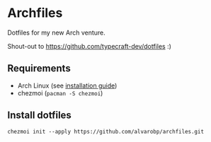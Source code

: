 # Archfiles

Dotfiles for my new Arch venture.

Shout-out to https://github.com/typecraft-dev/dotfiles :)

## Requirements

- Arch Linux (see [installation guide](docs/arch-installation.md))
- chezmoi (`pacman -S chezmoi`)

## Install dotfiles

```
chezmoi init --apply https://github.com/alvarobp/archfiles.git
```
